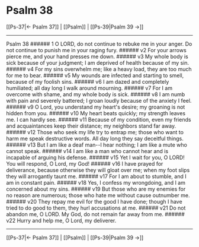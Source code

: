 # Psalm 38

[[Ps-37|← Psalm 37]] | [[Psalm]] | [[Ps-39|Psalm 39 →]]
***

Psalm 38 ###### 1 O LORD, do not continue to rebuke me in your anger. Do not continue to punish me in your raging fury. ###### v2 For your arrows pierce me, and your hand presses me down. ###### v3 My whole body is sick because of your judgment; I am deprived of health because of my sin. ###### v4 For my sins overwhelm me; like a heavy load, they are too much for me to bear. ###### v5 My wounds are infected and starting to smell, because of my foolish sins. ###### v6 I am dazed and completely humiliated; all day long I walk around mourning. ###### v7 For I am overcome with shame, and my whole body is sick. ###### v8 I am numb with pain and severely battered; I groan loudly because of the anxiety I feel. ###### v9 O Lord, you understand my heart's desire; my groaning is not hidden from you. ###### v10 My heart beats quickly; my strength leaves me. I can hardly see. ###### v11 Because of my condition, even my friends and acquaintances keep their distance; my neighbors stand far away. ###### v12 Those who seek my life try to entrap me; those who want to harm me speak destructive words. All day long they say deceitful things. ###### v13 But I am like a deaf man--I hear nothing; I am like a mute who cannot speak. ###### v14 I am like a man who cannot hear and is incapable of arguing his defense. ###### v15 Yet I wait for you, O LORD! You will respond, O Lord, my God! ###### v16 I have prayed for deliverance, because otherwise they will gloat over me; when my foot slips they will arrogantly taunt me. ###### v17 For I am about to stumble, and I am in constant pain. ###### v18 Yes, I confess my wrongdoing, and I am concerned about my sins. ###### v19 But those who are my enemies for no reason are numerous; those who hate me without cause outnumber me. ###### v20 They repay me evil for the good I have done; though I have tried to do good to them, they hurl accusations at me. ###### v21 Do not abandon me, O LORD. My God, do not remain far away from me. ###### v22 Hurry and help me, O Lord, my deliverer.

***
[[Ps-37|← Psalm 37]] | [[Psalm]] | [[Ps-39|Psalm 39 →]]
